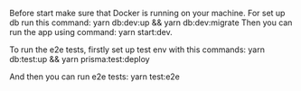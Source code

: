 Before start make sure that Docker is running on your machine.
For set up db run this command: yarn db:dev:up && yarn db:dev:migrate
Then you can run the app using command: yarn start:dev.

To run the e2e tests, firstly set up test env with this commands:
yarn db:test:up && yarn prisma:test:deploy

And then you can run e2e tests: yarn test:e2e
